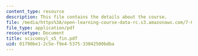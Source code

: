 ```yaml
---
content_type: resource
description: This file contains the details about the course.
file: /media/https%3A/open-learning-course-data-rc.s3.amazonaws.com/7-02ci-experimental-biology-communications-intensive-spring-2005/01790be12c5ef9e4537533042500bdba_scicomsyl_s5_fin.pdf
file_type: application/pdf
resourcetype: Document
title: scicomsyl_s5_fin.pdf
uid: 01790be1-2c5e-f9e4-5375-33042500bdba
---
```

